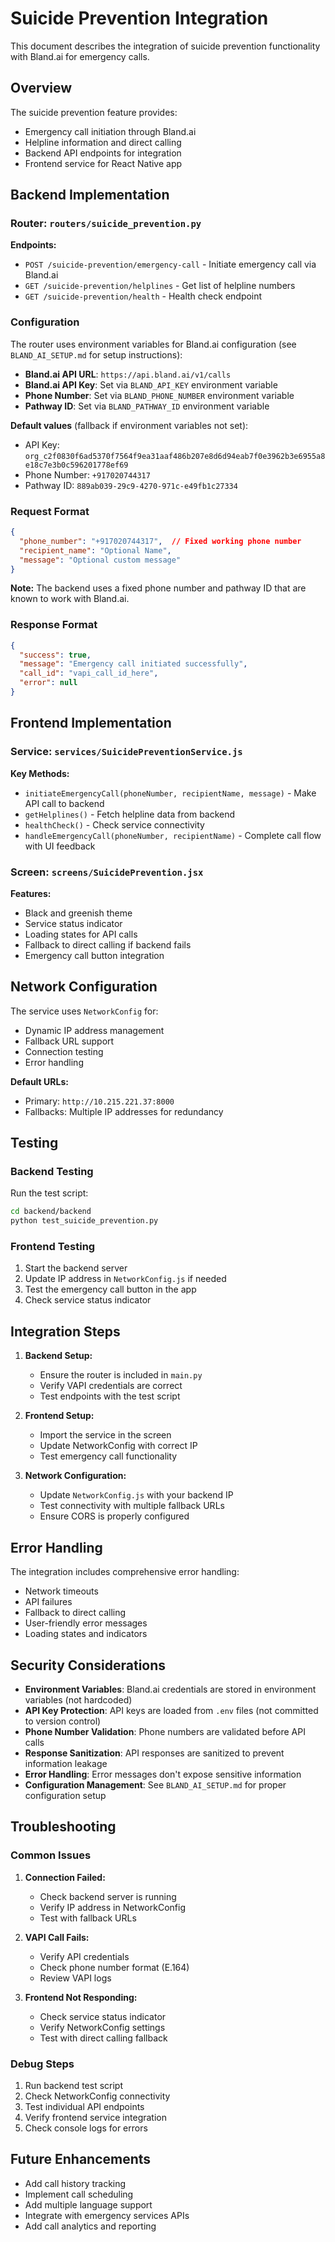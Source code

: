 # Suicide Prevention Integration

This document describes the integration of suicide prevention functionality with Bland.ai for emergency calls.

## Overview

The suicide prevention feature provides:
- Emergency call initiation through Bland.ai
- Helpline information and direct calling
- Backend API endpoints for integration
- Frontend service for React Native app

## Backend Implementation

### Router: `routers/suicide_prevention.py`

**Endpoints:**
- `POST /suicide-prevention/emergency-call` - Initiate emergency call via Bland.ai
- `GET /suicide-prevention/helplines` - Get list of helpline numbers
- `GET /suicide-prevention/health` - Health check endpoint

### Configuration

The router uses environment variables for Bland.ai configuration (see `BLAND_AI_SETUP.md` for setup instructions):

- **Bland.ai API URL**: `https://api.bland.ai/v1/calls`
- **Bland.ai API Key**: Set via `BLAND_API_KEY` environment variable
- **Phone Number**: Set via `BLAND_PHONE_NUMBER` environment variable
- **Pathway ID**: Set via `BLAND_PATHWAY_ID` environment variable

**Default values** (fallback if environment variables not set):
- API Key: `org_c2f0830f6ad5370f7564f9ea31aaf486b207e8d6d94eab7f0e3962b3e6955a8e18c7e3b0c596201778ef69`
- Phone Number: `+917020744317`
- Pathway ID: `889ab039-29c9-4270-971c-e49fb1c27334`

### Request Format

```json
{
  "phone_number": "+917020744317",  // Fixed working phone number
  "recipient_name": "Optional Name",
  "message": "Optional custom message"
}
```

**Note:** The backend uses a fixed phone number and pathway ID that are known to work with Bland.ai.

### Response Format

```json
{
  "success": true,
  "message": "Emergency call initiated successfully",
  "call_id": "vapi_call_id_here",
  "error": null
}
```

## Frontend Implementation

### Service: `services/SuicidePreventionService.js`

**Key Methods:**
- `initiateEmergencyCall(phoneNumber, recipientName, message)` - Make API call to backend
- `getHelplines()` - Fetch helpline data from backend
- `healthCheck()` - Check service connectivity
- `handleEmergencyCall(phoneNumber, recipientName)` - Complete call flow with UI feedback

### Screen: `screens/SuicidePrevention.jsx`

**Features:**
- Black and greenish theme
- Service status indicator
- Loading states for API calls
- Fallback to direct calling if backend fails
- Emergency call button integration

## Network Configuration

The service uses `NetworkConfig` for:
- Dynamic IP address management
- Fallback URL support
- Connection testing
- Error handling

**Default URLs:**
- Primary: `http://10.215.221.37:8000`
- Fallbacks: Multiple IP addresses for redundancy

## Testing

### Backend Testing

Run the test script:
```bash
cd backend/backend
python test_suicide_prevention.py
```

### Frontend Testing

1. Start the backend server
2. Update IP address in `NetworkConfig.js` if needed
3. Test the emergency call button in the app
4. Check service status indicator

## Integration Steps

1. **Backend Setup:**
   - Ensure the router is included in `main.py`
   - Verify VAPI credentials are correct
   - Test endpoints with the test script

2. **Frontend Setup:**
   - Import the service in the screen
   - Update NetworkConfig with correct IP
   - Test emergency call functionality

3. **Network Configuration:**
   - Update `NetworkConfig.js` with your backend IP
   - Test connectivity with multiple fallback URLs
   - Ensure CORS is properly configured

## Error Handling

The integration includes comprehensive error handling:
- Network timeouts
- API failures
- Fallback to direct calling
- User-friendly error messages
- Loading states and indicators

## Security Considerations

- **Environment Variables**: Bland.ai credentials are stored in environment variables (not hardcoded)
- **API Key Protection**: API keys are loaded from `.env` files (not committed to version control)
- **Phone Number Validation**: Phone numbers are validated before API calls
- **Response Sanitization**: API responses are sanitized to prevent information leakage
- **Error Handling**: Error messages don't expose sensitive information
- **Configuration Management**: See `BLAND_AI_SETUP.md` for proper configuration setup

## Troubleshooting

### Common Issues

1. **Connection Failed:**
   - Check backend server is running
   - Verify IP address in NetworkConfig
   - Test with fallback URLs

2. **VAPI Call Fails:**
   - Verify API credentials
   - Check phone number format (E.164)
   - Review VAPI logs

3. **Frontend Not Responding:**
   - Check service status indicator
   - Verify NetworkConfig settings
   - Test with direct calling fallback

### Debug Steps

1. Run backend test script
2. Check NetworkConfig connectivity
3. Test individual API endpoints
4. Verify frontend service integration
5. Check console logs for errors

## Future Enhancements

- Add call history tracking
- Implement call scheduling
- Add multiple language support
- Integrate with emergency services APIs
- Add call analytics and reporting 